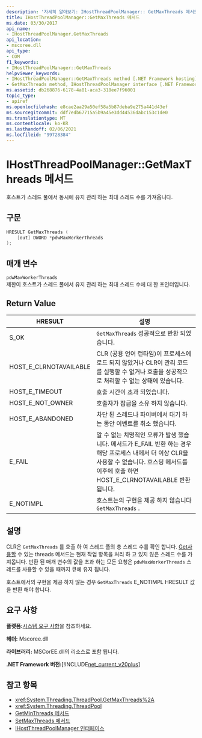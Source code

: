 ```yaml
---
description: '자세히 알아보기: IHostThreadPoolManager:: GetMaxThreads 메서드'
title: IHostThreadPoolManager::GetMaxThreads 메서드
ms.date: 03/30/2017
api_name:
- IHostThreadPoolManager.GetMaxThreads
api_location:
- mscoree.dll
api_type:
- COM
f1_keywords:
- IHostThreadPoolManager::GetMaxThreads
helpviewer_keywords:
- IHostThreadPoolManager::GetMaxThreads method [.NET Framework hosting]
- GetMaxThreads method, IHostThreadPoolManager interface [.NET Framework hosting]
ms.assetid: db268876-6178-4a81-aca3-318ee7f96001
topic_type:
- apiref
ms.openlocfilehash: e8cae2aa29a50ef58a5b87deba9e275a441d43ef
ms.sourcegitcommit: ddf7edb67715a5b9a45e3dd44536dabc153c1de0
ms.translationtype: MT
ms.contentlocale: ko-KR
ms.lasthandoff: 02/06/2021
ms.locfileid: "99728384"
---
```

# <a name="ihostthreadpoolmanagergetmaxthreads-method"></a>IHostThreadPoolManager::GetMaxThreads 메서드

호스트가 스레드 풀에서 동시에 유지 관리 하는 최대 스레드 수를 가져옵니다.  
  
## <a name="syntax"></a>구문  
  
```cpp  
HRESULT GetMaxThreads (  
    [out] DWORD *pdwMaxWorkerThreads  
);  
```  
  
## <a name="parameters"></a>매개 변수  

 `pdwMaxWorkerThreads`  
 제한이 호스트가 스레드 풀에서 유지 관리 하는 최대 스레드 수에 대 한 포인터입니다.  
  
## <a name="return-value"></a>Return Value  
  
|HRESULT|설명|  
|-------------|-----------------|  
|S_OK|`GetMaxThreads` 성공적으로 반환 되었습니다.|  
|HOST_E_CLRNOTAVAILABLE|CLR (공용 언어 런타임)이 프로세스에 로드 되지 않았거나 CLR이 관리 코드를 실행할 수 없거나 호출을 성공적으로 처리할 수 없는 상태에 있습니다.|  
|HOST_E_TIMEOUT|호출 시간이 초과 되었습니다.|  
|HOST_E_NOT_OWNER|호출자가 잠금을 소유 하지 않습니다.|  
|HOST_E_ABANDONED|차단 된 스레드나 파이버에서 대기 하는 동안 이벤트를 취소 했습니다.|  
|E_FAIL|알 수 없는 치명적인 오류가 발생 했습니다. 메서드가 E_FAIL 반환 하는 경우 해당 프로세스 내에서 더 이상 CLR을 사용할 수 없습니다. 호스팅 메서드를 이후에 호출 하면 HOST_E_CLRNOTAVAILABLE 반환 됩니다.|  
|E_NOTIMPL|호스트는의 구현을 제공 하지 않습니다 `GetMaxThreads` .|  
  
## <a name="remarks"></a>설명  

 CLR은 `GetMaxThreads` 를 호출 하 여 스레드 풀의 총 스레드 수를 확인 합니다. [Get사용할](ihostthreadpoolmanager-getavailablethreads-method.md) 수 있는 threads 메서드는 현재 작업 항목을 처리 하 고 있지 않은 스레드 수를 가져옵니다. 반환 된 매개 변수의 값을 초과 하는 모든 요청은 `pdwMaxWorkerThreads` 스레드를 사용할 수 있을 때까지 큐에 유지 됩니다.  
  
 호스트에서의 구현을 제공 하지 않는 경우 `GetMaxThreads` E_NOTIMPL HRESULT 값을 반환 해야 합니다.  
  
## <a name="requirements"></a>요구 사항  

 **플랫폼:**[시스템 요구 사항](../../get-started/system-requirements.md)을 참조하세요.  
  
 **헤더:** Mscoree.dll  
  
 **라이브러리:** MSCorEE.dll의 리소스로 포함 됩니다.  
  
 **.NET Framework 버전:**[!INCLUDE[net_current_v20plus](../../../../includes/net-current-v20plus-md.md)]  
  
## <a name="see-also"></a>참고 항목

- <xref:System.Threading.ThreadPool.GetMaxThreads%2A>
- <xref:System.Threading.ThreadPool>
- [GetMinThreads 메서드](ihostthreadpoolmanager-getminthreads-method.md)
- [SetMaxThreads 메서드](ihostthreadpoolmanager-setmaxthreads-method.md)
- [IHostThreadPoolManager 인터페이스](ihostthreadpoolmanager-interface.md)
